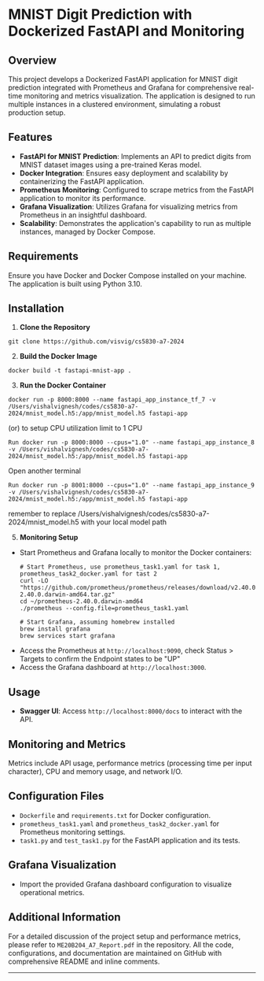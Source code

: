 # MNIST Digit Prediction with Dockerized FastAPI and Monitoring

## Overview

This project develops a Dockerized FastAPI application for MNIST digit prediction integrated with Prometheus and Grafana for comprehensive real-time monitoring and metrics visualization. The application is designed to run multiple instances in a clustered environment, simulating a robust production setup.

## Features

- **FastAPI for MNIST Prediction**: Implements an API to predict digits from MNIST dataset images using a pre-trained Keras model.
- **Docker Integration**: Ensures easy deployment and scalability by containerizing the FastAPI application.
- **Prometheus Monitoring**: Configured to scrape metrics from the FastAPI application to monitor its performance.
- **Grafana Visualization**: Utilizes Grafana for visualizing metrics from Prometheus in an insightful dashboard.
- **Scalability**: Demonstrates the application's capability to run as multiple instances, managed by Docker Compose.

## Requirements

Ensure you have Docker and Docker Compose installed on your machine. The application is built using Python 3.10.

## Installation

1. **Clone the Repository**
```
git clone https://github.com/visvig/cs5830-a7-2024
```

2. **Build the Docker Image**
```
docker build -t fastapi-mnist-app .
```
3. **Run the Docker Container**
```
docker run -p 8000:8000 --name fastapi_app_instance_tf_7 -v /Users/vishalvignesh/codes/cs5830-a7-2024/mnist_model.h5:/app/mnist_model.h5 fastapi-app
```
(or)
to setup CPU utilization limit to 1 CPU
```
Run docker run -p 8000:8000 --cpus="1.0" --name fastapi_app_instance_8 -v /Users/vishalvignesh/codes/cs5830-a7-2024/mnist_model.h5:/app/mnist_model.h5 fastapi-app
```
Open another terminal
```
Run docker run -p 8001:8000 --cpus="1.0" --name fastapi_app_instance_9 -v /Users/vishalvignesh/codes/cs5830-a7-2024/mnist_model.h5:/app/mnist_model.h5 fastapi-app
```
remember to replace /Users/vishalvignesh/codes/cs5830-a7-2024/mnist_model.h5 with your local model path

5. **Monitoring Setup**
   
- Start Prometheus and Grafana locally to monitor the Docker containers:
  ```
  # Start Prometheus, use prometheus_task1.yaml for task 1, prometheus_task2_docker.yaml for tast 2
  curl -LO "https://github.com/prometheus/prometheus/releases/download/v2.40.0/prometheus-2.40.0.darwin-amd64.tar.gz"
  cd ~/prometheus-2.40.0.darwin-amd64
  ./prometheus --config.file=prometheus_task1.yaml

  # Start Grafana, assuming homebrew installed
  brew install grafana
  brew services start grafana
  ```
- Access the Prometheus at `http://localhost:9090`, check Status > Targets to confirm the Endpoint states to be "UP"
- Access the Grafana dashboard at `http://localhost:3000`.

## Usage

- **Swagger UI**: Access `http://localhost:8000/docs` to interact with the API.

## Monitoring and Metrics

Metrics include API usage, performance metrics (processing time per input character), CPU and memory usage, and network I/O.

## Configuration Files

- `Dockerfile` and `requirements.txt` for Docker configuration.
- `prometheus_task1.yaml` and `prometheus_task2_docker.yaml` for Prometheus monitoring settings.
- `task1.py` and `test_task1.py` for the FastAPI application and its tests.

## Grafana Visualization

- Import the provided Grafana dashboard configuration to visualize operational metrics.

## Additional Information

For a detailed discussion of the project setup and performance metrics, please refer to `ME20B204_A7_Report.pdf` in the repository. All the code, configurations, and documentation are maintained on GitHub with comprehensive README and inline comments.

---
